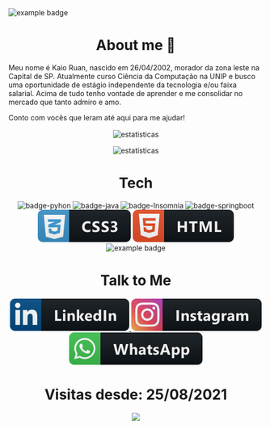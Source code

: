 <img src="https://oms.systems/images/hello-world.jpg" alt="example badge" style="vertical-align:top margin:6px 4px">
<h1 align="center">About me 🧑</h1>

<p>
Meu nome é Kaio Ruan, nascido em 26/04/2002,  morador da zona leste na Capital de SP. Atualmente curso Ciência da Computação na UNIP e busco uma oportunidade de estágio independente da tecnologia e/ou faixa salarial. Acima de tudo tenho vontade de aprender e me consolidar no mercado que tanto admiro e amo.</p> 
<p>Conto com vocês que leram até aqui para me ajudar!</p>

<p align="center">
  <img src="https://github-readme-stats.vercel.app/api?username=MTSKaioken&show_icons=true&theme=radical" alt="estatisticas" align="center"/></p>
</a>

<p align="center">
  <img src="https://github-readme-stats.vercel.app/api/top-langs/?username=MTSKaioken&layout=compact" alt="estatisticas" align="center"/></p>
</a>


<h1 align="center">Tech</h1>

<p align="center">
<img src="https://img.shields.io/badge/Python-3776AB?style=for-the-badge&logo=python&logoColor=white" alt="badge-pyhon" style="vertical-align:top margin:6px 4px"/>

<img src="https://img.shields.io/badge/Java-ED8B00?style=for-the-badge&logo=java&logoColor=white" alt="badge-java"/>

<img src="https://img.shields.io/badge/Insomnia-5849be?style=for-the-badge&logo=Insomnia&logoColor=white" alt="badge-Insomnia"/>

<img src="https://img.shields.io/badge/Spring_Boot-F2F4F9?style=for-the-badge&logo=spring-boot" alt="badge-springboot"/>

<img src="https://raw.githubusercontent.com/MikeCodesDotNET/ColoredBadges/master/svg/dev/languages/css3.svg" alt="example badge" style="vertical-align:top margin:6px 4px"/>

<img src="https://raw.githubusercontent.com/MikeCodesDotNET/ColoredBadges/master/svg/dev/languages/html.svg" alt="example badge" style="vertical-align:top margin:6px 4px"/>
<img src="https://svgshare.com/i/VHG.svg" alt="example badge" style="vertical-align:top margin:6px 4px"/>

</p>


<h1 align="center">Talk to Me</h1>
<p align="center">
 <a href="https://www.linkedin.com/in/mtskaioken/">
    <img src="https://raw.githubusercontent.com/MikeCodesDotNET/ColoredBadges/master/svg/social/linkedin.svg" alt="example badge" style="vertical-align:top margin:6px 4px">
  </a>  
  
  <a href="https://www.instagram.com/mtskaioken/">
    <img src="https://raw.githubusercontent.com/MikeCodesDotNET/ColoredBadges/master/svg/social/instagram.svg" alt="example badge" style="vertical-align:top margin:6px 4px">
  </a>  

   <a href="https://api.whatsapp.com/send?phone=5511981667180&text=Hi!🖖">
    <img src="https://raw.githubusercontent.com/MikeCodesDotNET/ColoredBadges/master/svg/social/whatsapp.svg" alt="example badge" style="vertical-align:top margin:6px 4px">
  </a>  
  <h1 align="center"> Visitas desde: 25/08/2021 </h1>
<p align="center">   <img alingn="center" src="https://profile-counter.glitch.me/MTSKaioken/count.svg"/></p>
</p>


